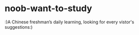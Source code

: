 # noob-want-to-study
:)A Chinese freshman’s daily learning, looking for every vistor's suggestions:) 
